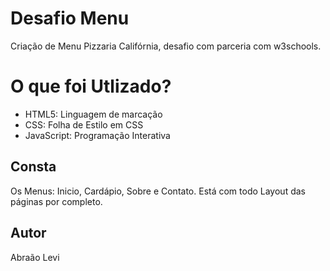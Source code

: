 # Desafio Menu 
Criação  de Menu Pizzaria Califórnia, desafio com parceria com w3schools.


# O que foi Utlizado?
- HTML5: Linguagem de marcação 
- CSS: Folha de Estilo em CSS
- JavaScript: Programação Interativa 
## Consta
Os Menus: Inicio, Cardápio, Sobre e Contato.
Está com todo Layout das páginas por completo. 

## Autor
Abraão Levi
